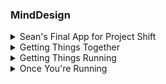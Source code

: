 ### MindDesign
<details>
  <summary>Sean's Final App for Project Shift</summary> 
- [This application allows for the creation and eventual 3D printing of custom things.]
- [Optimized for Heroku deployment, with the api folder serving both back and front end.]
- [Stack is Mongo/Express/React/Redux/Node.js]
</details>
<details>
  <summary>Getting Things Together</summary> 
- [Navigate to /api folder, run 'npm install' on your local machine for dependencies.]
- [Navigate to /api/client folder, run 'npm install' on your local machine for dependencies.]
</details>
<details>
  <summary>Getting Things Running</summary> 
- [Within your terminal, after the above installations have run successfully: ]
  - [run 'npm start' within the /api/client folder, to start the React app (default to localhost:3000).]
  - [run 'node server.js' within the /api folder, or use basic launch configuration within something like VS Code.]
</details>
<details>
  <summary>Once You're Running</summary> 
- [Navigate to localhost:3000, and start drawing!]
- [As of the latest release, the tiger.svg won't directly download. We're working on that, and agree that it is awesome.]
- [You will be able to sign in, and must do so in order to save your designs on the site - but you can download them for free!]
</details>
